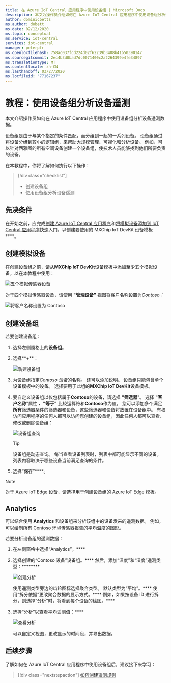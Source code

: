 ```yaml
---
title: 在 Azure IoT Central 应用程序中使用设备组 | Microsoft Docs
description: 本文为操作员介绍如何在 Azure IoT Central 应用程序中使用设备组分析来自设备的遥测数据。
author: dominicbetts
ms.author: dobett
ms.date: 02/12/2020
ms.topic: conceptual
ms.service: iot-central
services: iot-central
manager: peterpfr
ms.openlocfilehash: 758ac037fcd224d02f62239b3408b41b50390147
ms.sourcegitcommit: 2ec4b3d0bad7dc0071400c2a2264399e4fe34897
ms.translationtype: MT
ms.contentlocale: zh-CN
ms.lasthandoff: 03/27/2020
ms.locfileid: "77167237"
---
```

# <a name="tutorial-use-device-groups-to-analyze-device-telemetry"></a>教程：使用设备组分析设备遥测

本文介绍操作员如何在 Azure IoT Central 应用程序中使用设备组分析设备遥测数据。

设备组是由于与某个指定的条件匹配，而分组到一起的一系列设备。 设备组通过将设备分组到较小的逻辑组，来帮助大规模管理、可视化和分析设备。 例如，可以针对西雅图的所有空调设备创建一个设备组，使技术人员能够找到他们所要负责的设备。

在本教程中，你将了解如何执行以下操作：

> [!div class="checklist"]
> * 创建设备组
> * 使用设备组分析设备遥测

## <a name="prerequisites"></a>先决条件

在开始之前，应完成[创建 Azure IoT Central 应用程序](./quick-deploy-iot-central.md)和[将模拟设备添加到 IoT Central 应用程序](./quick-create-pnp-device.md)快速入门，以创建要使用的 MXChip IoT DevKit 设备模板****。

## <a name="create-simulated-devices"></a>创建模拟设备

在创建设备组之前，请从**MXChip IoT DevKit**设备模板中添加至少五个模拟设备，以在本教程中使用：

![五个模拟传感器设备](./media/tutorial-use-device-groups/simulated-devices.png)

对于四个模拟传感器设备，请使用 **"管理设备"** 视图将客户名称设置为*Contoso：*

![将客户名称设置为 Contoso](./media/tutorial-use-device-groups/customer-name.png)

## <a name="create-a-device-group"></a>创建设备组

若要创建设备组：

1. 选择左侧窗格上的**设备组**。

1. 选择**+**：

    ![新建设备组](media/tutorial-use-device-groups/image1.png)

1. 为设备组指定*Contoso 设备*的名称。 还可以添加说明。 设备组只能包含单个设备模板中的设备。 选择要用于此组的**MXChip IoT DevKit**设备模板。

1. 要自定义设备组以仅包括属于**Contoso**的设备，请选择 **"筛选器**"。 选择 **"客户名称**"属性 **、"等于"** 比较运算符和**Contoso**作为值。 您可以添加多个满足**所有**筛选器条件的筛选器和设备，这些筛选器和设备将放置在设备组中。 有权访问应用程序的任何人都可以访问您创建的设备组，因此任何人都可以查看、修改或删除设备组：

    ![设备组查询](media/tutorial-use-device-groups/image2.png)

    > [!TIP]
    > 设备组是动态查询。 每当查看设备列表时，列表中都可能显示不同的设备。 列表内容取决于哪些设备当前满足查询的条件。

1. 选择“保存”****。

> [!NOTE]
> 对于 Azure IoT Edge 设备，请选择用于创建设备组的 Azure IoT Edge 模板。

## <a name="analytics"></a>Analytics

可以结合使用 **Analytics** 和设备组来分析该组中的设备发来的遥测数据。 例如，可以绘制所有 Contoso 环境传感器报告的平均温度的图形。

若要分析设备组的遥测数据：

1. 在左侧窗格中选择“Analytics”。****

1. 选择创建的“Contoso 设备”设备组。**** 然后，添加“温度”和“湿度”遥测类型：********

    ![创建分析](./media/tutorial-use-device-groups/create-analysis.png)

    使用遥测类型旁边的齿轮图标选择聚合类型。 默认类型为“平均”。**** 使用“拆分依据”更改聚合数据的显示方式。**** 例如，如果按设备 ID 进行拆分，则选择“分析”时，将看到每个设备的绘图。****

1. 选择“分析”以查看平均遥测值：****

    ![查看分析](./media/tutorial-use-device-groups/view-analysis.png)

    可以自定义视图，更改显示的时间段，并导出数据。

## <a name="next-steps"></a>后续步骤

了解如何在 Azure IoT Central 应用程序中使用设备组后，建议接下来学习：

> [!div class="nextstepaction"]
> [如何创建遥测规则](tutorial-create-telemetry-rules.md)
